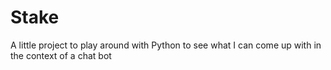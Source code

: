 # Stake

A little project to play around with Python to see what I can come up with in the context of a chat bot


